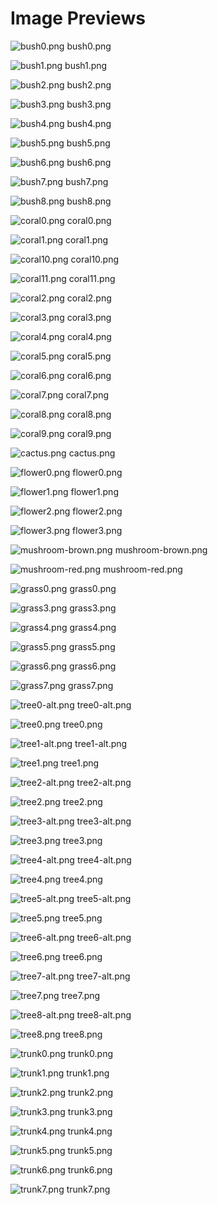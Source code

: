 # Image Previews

![bush0.png](Bushes/bush0.png) bush0.png

![bush1.png](Bushes/bush1.png) bush1.png

![bush2.png](Bushes/bush2.png) bush2.png

![bush3.png](Bushes/bush3.png) bush3.png

![bush4.png](Bushes/bush4.png) bush4.png

![bush5.png](Bushes/bush5.png) bush5.png

![bush6.png](Bushes/bush6.png) bush6.png

![bush7.png](Bushes/bush7.png) bush7.png

![bush8.png](Bushes/bush8.png) bush8.png

![coral0.png](Coral/coral0.png) coral0.png

![coral1.png](Coral/coral1.png) coral1.png

![coral10.png](Coral/coral10.png) coral10.png

![coral11.png](Coral/coral11.png) coral11.png

![coral2.png](Coral/coral2.png) coral2.png

![coral3.png](Coral/coral3.png) coral3.png

![coral4.png](Coral/coral4.png) coral4.png

![coral5.png](Coral/coral5.png) coral5.png

![coral6.png](Coral/coral6.png) coral6.png

![coral7.png](Coral/coral7.png) coral7.png

![coral8.png](Coral/coral8.png) coral8.png

![coral9.png](Coral/coral9.png) coral9.png

![cactus.png](Flowers/cactus.png) cactus.png

![flower0.png](Flowers/flower0.png) flower0.png

![flower1.png](Flowers/flower1.png) flower1.png

![flower2.png](Flowers/flower2.png) flower2.png

![flower3.png](Flowers/flower3.png) flower3.png

![mushroom-brown.png](Flowers/mushroom-brown.png) mushroom-brown.png

![mushroom-red.png](Flowers/mushroom-red.png) mushroom-red.png

![grass0.png](Grass/grass0.png) grass0.png

![grass3.png](Grass/grass3.png) grass3.png

![grass4.png](Grass/grass4.png) grass4.png

![grass5.png](Grass/grass5.png) grass5.png

![grass6.png](Grass/grass6.png) grass6.png

![grass7.png](Grass/grass7.png) grass7.png

![tree0-alt.png](Trees/tree0-alt.png) tree0-alt.png

![tree0.png](Trees/tree0.png) tree0.png

![tree1-alt.png](Trees/tree1-alt.png) tree1-alt.png

![tree1.png](Trees/tree1.png) tree1.png

![tree2-alt.png](Trees/tree2-alt.png) tree2-alt.png

![tree2.png](Trees/tree2.png) tree2.png

![tree3-alt.png](Trees/tree3-alt.png) tree3-alt.png

![tree3.png](Trees/tree3.png) tree3.png

![tree4-alt.png](Trees/tree4-alt.png) tree4-alt.png

![tree4.png](Trees/tree4.png) tree4.png

![tree5-alt.png](Trees/tree5-alt.png) tree5-alt.png

![tree5.png](Trees/tree5.png) tree5.png

![tree6-alt.png](Trees/tree6-alt.png) tree6-alt.png

![tree6.png](Trees/tree6.png) tree6.png

![tree7-alt.png](Trees/tree7-alt.png) tree7-alt.png

![tree7.png](Trees/tree7.png) tree7.png

![tree8-alt.png](Trees/tree8-alt.png) tree8-alt.png

![tree8.png](Trees/tree8.png) tree8.png

![trunk0.png](Trees/trunk0.png) trunk0.png

![trunk1.png](Trees/trunk1.png) trunk1.png

![trunk2.png](Trees/trunk2.png) trunk2.png

![trunk3.png](Trees/trunk3.png) trunk3.png

![trunk4.png](Trees/trunk4.png) trunk4.png

![trunk5.png](Trees/trunk5.png) trunk5.png

![trunk6.png](Trees/trunk6.png) trunk6.png

![trunk7.png](Trees/trunk7.png) trunk7.png

